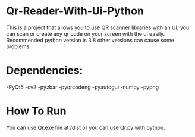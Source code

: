 # Qr-Reader-With-Ui-Python
This is a project that allows you to use QR scanner libraries with an UI, you can scan or create any qr code on your screen with the ui easily.
Recommended python version is 3.8 other versions can cause some problems.
# Dependencies:
-PyQt5
-cv2
-pyzbar
-pyqrcodeng
-pyautogui
-numpy
-pypng
# How To Run
You can use Qr.exe file at /dist or you can use Qr.py with python.
